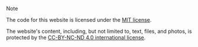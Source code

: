 > [!NOTE]
> 
> The code for this website is licensed under the [MIT license](LICENSE-MIT).
> 
> The website's content, including, but not limited to, text, files, and photos, is protected by the [CC-BY-NC-ND 4.0 international license](LICENSE-CC-BY-NC-ND).
